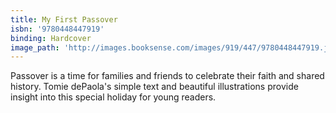 ```yaml
---
title: My First Passover
isbn: '9780448447919'
binding: Hardcover
image_path: 'http://images.booksense.com/images/919/447/9780448447919.jpg'
---
```



Passover is a time for families and friends to celebrate their faith and shared history. Tomie dePaola's simple text and beautiful illustrations provide insight into this special holiday for young readers.